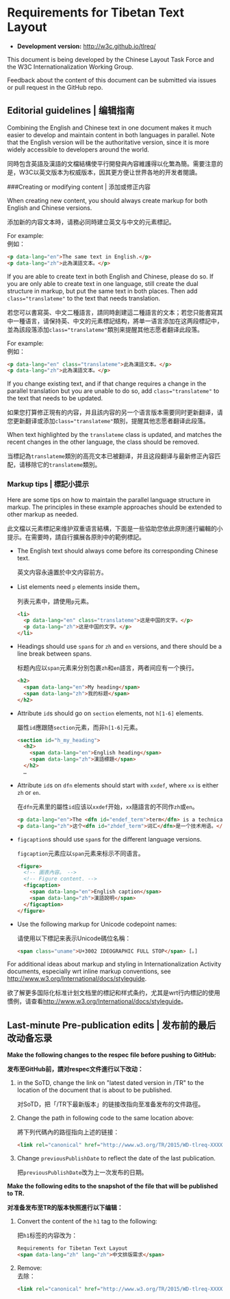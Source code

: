 # Requirements for Tibetan Text Layout 

- <b>Development version:</b> <http://w3c.github.io/tlreq/>


This document is being developed by the Chinese Layout Task Force and the W3C Internationalization Working Group.

Feedback about the content of this document can be submitted via issues or pull request in the GitHub repo. 

## Editorial guidelines | 编辑指南
Combining the English and Chinese text in one document makes it much easier to develop and maintain content in both languages in parallel. Note that the English version will be the authoritative version, since it is more widely accessible to developers around the world.

同時包含英語及漢語的文檔結構使平行開發與內容維護得以化繁為簡。需要注意的是，W3C以英文版本为权威版本，因其更方便让世界各地的开发者閱讀。

###Creating or modifying content | 添加或修正内容

When creating new content, you should always create markup for both English and Chinese versions.

添加新的内容文本時，请務必同時建立英文与中文的元素標記。

For example:  
例如： 

```html
<p data-lang="en">The same text in English.</p>
<p data-lang="zh">此為漢語文本。</p>
```

If you are able to create text in both English and Chinese, please do so. If you are only able to create text in one language, still create the dual structure in markup, but put the same text in both places. Then add `class="translateme"` to the text that needs translation.

若您可以書寫英、中文二種語言，請同時創建這二種語言的文本；若您只能書寫其中一種语言，请保持英、中文的元素標記结构，將单一语言添加在这两段標記中，並為該段落添加`class="translateme"`類別来提醒其他志愿者翻译此段落。

For example:  
例如：

```html
<p data-lang="en" class="translateme">此為漢語文本。</p>
<p data-lang="zh">此為漢語文本。</p>
```

If you change existing text, and if that change requires a change in the parallel translation but you are unable to do so, add `class="translateme"` to the text that needs to be updated.

如果您打算修正現有的内容，并且該内容的另一个语言版本需要同时更新翻译，请您更新翻译或添加`class="translateme"`類別，提醒其他志愿者翻译此段落。

When text highlighted by the `translateme` class is updated, and matches the recent changes in the other language, the class should be removed.

当標記為`translateme`類別的高亮文本已被翻译，并且这段翻译与最新修正內容匹配，请移除它的`translateme`類別。

### Markup tips | 標記小提示 

Here are some tips on how to maintain the parallel language structure in markup. The principles in these example approaches should be extended to other markup as needed.

此文檔以元素標記来维护双重语言結構，下面是一些協助您依此原則進行編輯的小提示。在需要時，請自行擴展各原則中的範例標記。

- The English text should always come before its corresponding Chinese text.

    英文内容永遠置於中文内容前方。

- List elements need `p` elements inside them。

    列表元素中，請使用`p`元素。

    ```html
    <li>
      <p data-lang="en" class="translateme">这是中国的文字。</p>
      <p data-lang="zh">这是中国的文字。</p>
    </li>
    ```

- Headings should use `span`s for `zh` and `en` versions, and there should be a line break between spans.

    标题內应以`span`元素来分別包裹`zh`和`en`語言，两者间应有一个换行。

    ```html
    <h2>
      <span data-lang="en">My heading</span>
      <span data-lang="zh">我的标题</span>
    </h2>
    ```

- Attribute `id`s should go on `section` elements, not `h[1-6]` elements.

    屬性`id`應跟随`section`元素，而非`h[1-6]`元素。

    ```html
    <section id="h_my_heading">
      <h2>
        <span data-lang="en">English heading</span>
        <span data-lang="zh">漢語標題</span>
      </h2>
      …
    ``` 

- Attribute `id`s on `dfn` elements should start with `xxdef`, where `xx` is either `zh` or `en`.

    在`dfn`元素里的屬性`id`应该以`xxdef`开始，`xx`隨語言的不同作`zh`或`en`。

    ```html
    <p data-lang="en">The <dfn id="endef_term">term</dfn> is a technical word.</p>
    <p data-lang="zh">这个<dfn id="zhdef_term">词汇</dfn>是一个技术用语。</p>
    ```

- `figcaption`s should use `span`s for the different language versions.

    `figcaption`元素应以`span`元素来标示不同语言。

    ```html
    <figure>
      <!-- 圖表內容。 -->
      <!-- Figure content. -->
      <figcaption>
        <span data-lang="en">English caption</span>
        <span data-lang="zh">漢語說明</span>
      </figcaption>
    </figure>
    ```

- Use the following markup for Unicode codepoint names:

    请使用以下標記来表示Unicode碼位名稱：

    ```html
    <span class="uname">U+3002 IDEOGRAPHIC FULL STOP</span> [。]
    ```

For additional ideas about markup and styling in Internationalization Activity documents, especially wrt inline markup conventions, see <http://www.w3.org/International/docs/styleguide>.

欲了解更多国际化标准计划文档里的標記和样式条约，尤其是wrt行内標記的使用慣例，请查看<http://www.w3.org/International/docs/styleguide>。

## Last-minute Pre-publication edits | 发布前的最后改动备忘录

**Make the following changes to the respec file before pushing to GitHub:**

**发布至GitHub前，請对respec文件進行以下改动：**

1. in the SoTD, change the link on "latest dated version in /TR" to the location of the document that is about to be published.

    对SoTD，把「/TR下最新版本」的链接改指向至准备发布的文件路徑。

2. Change the path in following code to the same location above: 

    將下列代碼內的路徑指向上述的链接：
    
    ```html 
    <link rel="canonical" href="http://www.w3.org/TR/2015/WD-tlreq-XXXXXXX/"/>
    ```

3. Change `previousPublishDate` to reflect the date of the last publication. 

    把`previousPublishDate`改为上一次发布的日期。

**Make the following edits to the snapshot of the file that will be published to TR.**

**对准备发布至TR的版本快照進行以下编辑：**

1. Convert the content of the `h1` tag to the following:

    把`h1`标签的内容改为：

    ```html
    Requirements for Tibetan Text Layout 
    <span data-lang="zh" lang="zh">中文排版需求</span>
    ```

2. Remove:   
    去除：
    
    ```html
    <link rel="canonical" href="http://www.w3.org/TR/2015/WD-tlreq-XXXXXXXX/"/>
    ``` 
